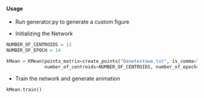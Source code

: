 #### Usage
* Run generator.py to generate a custom figure

* Initializing the Network
```python
NUMBER_OF_CENTROIDS = 12
NUMBER_OF_EPOCH = 14

kMean = KMean(points_matrix=create_points("Danetestowe.txt", is_comma=True),
              number_of_centroids=NUMBER_OF_CENTROIDS, number_of_epoch=NUMBER_OF_EPOCH)
```

* Train the network and generate animation
```python
kMean.train()
```

